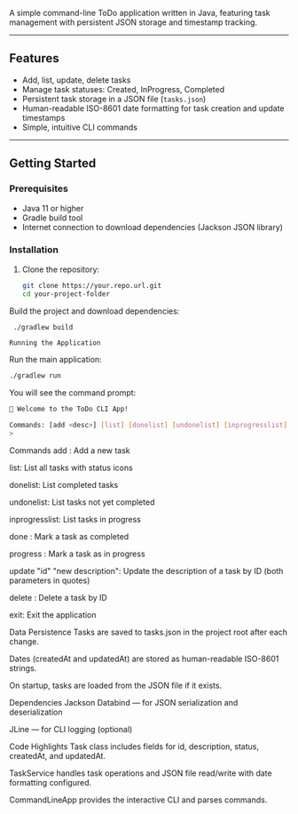 A simple command-line ToDo application written in Java, featuring task management with persistent JSON storage and timestamp tracking.

---

## Features

- Add, list, update, delete tasks
- Manage task statuses: Created, InProgress, Completed
- Persistent task storage in a JSON file (`tasks.json`)
- Human-readable ISO-8601 date formatting for task creation and update timestamps
- Simple, intuitive CLI commands

---

## Getting Started

### Prerequisites

- Java 11 or higher
- Gradle build tool
- Internet connection to download dependencies (Jackson JSON library)

### Installation

1. Clone the repository:

   ```bash
   git clone https://your.repo.url.git
   cd your-project-folder
    ```
Build the project and download dependencies:
   ```bash
    ./gradlew build
  ```
    Running the Application
Run the main application:

   ```bash
  ./gradlew run
   ```
You will see the command prompt:
   ```bash
  📝 Welcome to the ToDo CLI App!
  
  Commands: [add <desc>] [list] [donelist] [undonelist] [inprogresslist] [done <id>] [progress <id>] [update "id" "new description"] [delete <id>] [exit]
  >
   ```
Commands
add <description>: Add a new task

list: List all tasks with status icons

donelist: List completed tasks

undonelist: List tasks not yet completed

inprogresslist: List tasks in progress

done <id>: Mark a task as completed

progress <id>: Mark a task as in progress

update "id" "new description": Update the description of a task by ID (both parameters in quotes)

delete <id>: Delete a task by ID

exit: Exit the application

Data Persistence
Tasks are saved to tasks.json in the project root after each change.

Dates (createdAt and updatedAt) are stored as human-readable ISO-8601 strings.

On startup, tasks are loaded from the JSON file if it exists.

Dependencies
Jackson Databind — for JSON serialization and deserialization

JLine — for CLI logging (optional)

Code Highlights
Task class includes fields for id, description, status, createdAt, and updatedAt.

TaskService handles task operations and JSON file read/write with date formatting configured.

CommandLineApp provides the interactive CLI and parses commands.
